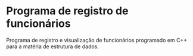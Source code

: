 # Programa de registro de funcionários
Programa de registro e visualização de funcionários programado em C++ para a matéria de estrutura de dados.
